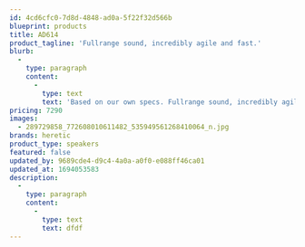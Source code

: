 ```yaml
---
id: 4cd6cfc0-7d8d-4848-ad0a-5f22f32d566b
blueprint: products
title: AD614
product_tagline: 'Fullrange sound, incredibly agile and fast.'
blurb:
  -
    type: paragraph
    content:
      -
        type: text
        text: 'Based on our own specs. Fullrange sound, incredibly agile and fast. AD614 is the smallest available product featuring our Coaxial transducer. Custom made for high and stable impedance, made for ductless venting. It offers incredibly nimble bass, with a nice and generous tone around 40 Hz and super tight impact, and superbly linear from 100 Hz up to and above 22 000 HZ.'
pricing: 7290
images:
  - 289729858_772608010611482_535949561268410064_n.jpg
brands: heretic
product_type: speakers
featured: false
updated_by: 9689cde4-d9c4-4a0a-a0f0-e088ff46ca01
updated_at: 1694053583
description:
  -
    type: paragraph
    content:
      -
        type: text
        text: dfdf
---
```

